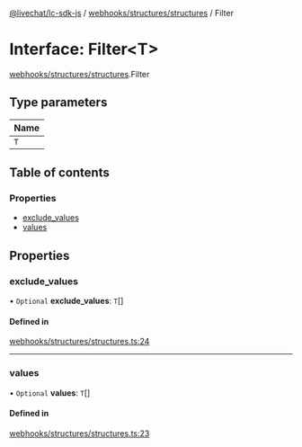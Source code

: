 [@livechat/lc-sdk-js](../README.md) / [webhooks/structures/structures](../modules/webhooks_structures_structures.md) / Filter

# Interface: Filter<T\>

[webhooks/structures/structures](../modules/webhooks_structures_structures.md).Filter

## Type parameters

| Name |
| :------ |
| `T` |

## Table of contents

### Properties

- [exclude\_values](webhooks_structures_structures.Filter.md#exclude_values)
- [values](webhooks_structures_structures.Filter.md#values)

## Properties

### exclude\_values

• `Optional` **exclude\_values**: `T`[]

#### Defined in

[webhooks/structures/structures.ts:24](https://github.com/livechat/lc-sdk-js/blob/a63b0a6/src/webhooks/structures/structures.ts#L24)

___

### values

• `Optional` **values**: `T`[]

#### Defined in

[webhooks/structures/structures.ts:23](https://github.com/livechat/lc-sdk-js/blob/a63b0a6/src/webhooks/structures/structures.ts#L23)
